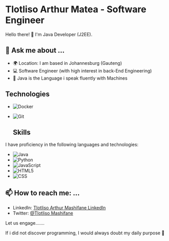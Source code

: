 # Tlotliso Arthur Matea - Software Engineer

Hello there! 👋 I'm Java Developer (J2EE).

## 💬 Ask me about ...

- 🌍 Location: I am based in Johannesburg (Gauteng)
- 💻 Software Engineer (with high interest in back-End Engineering)
- 🚀 Java is the Language i speak fluently with Machines



## Technologies

- ![Docker](https://img.shields.io/badge/Docker-2496ED?style=for-the-badge&logo=docker&logoColor=white)
- ![Git](https://img.shields.io/badge/Git-F05032?style=for-the-badge&logo=git&logoColor=white)

  ## Skills

I have proficiency in the following languages and technologies:

- ![Java](https://img.shields.io/badge/Java-007396?style=for-the-badge&logo=java&logoColor=white)
- ![Python](https://img.shields.io/badge/Python-3776AB?style=for-the-badge&logo=python&logoColor=white)
- ![JavaScript](https://img.shields.io/badge/JavaScript-F7DF1E?style=for-the-badge&logo=javascript&logoColor=black)
- ![HTML5](https://img.shields.io/badge/HTML5-E34F26?style=for-the-badge&logo=html5&logoColor=white)
- ![CSS](https://img.shields.io/badge/CSS-1572B6?style=for-the-badge&logo=css3&logoColor=white)

## 📫 How to reach me: ...

- LinkedIn: [Tlotliso Arthur Mashifane LinkedIn](https://www.linkedin.com/in/tlotliso-arthur-mashifane-92a43a2a4?lipi=urn%3Ali%3Apage%3Ad_flagship3_profile_view_base_contact_details%3BYkjh2gSxTXKjKm6O7jQrtg%3D%3D)
- Twitter: [@Tlotliso Mashifane](https://x.com/Tlotliso_Matea)

Let us engage.......

If i did not discover programming, I would always doubt my daily purpose 🚀
